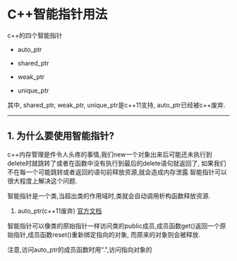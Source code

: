 
C++智能指针用法
====

c++的四个智能指针

* auto_ptr 

* shared_ptr 

* weak_ptr 

* unique_ptr

其中, shared_ptr, weak_ptr, unique_ptr是c++11支持, auto_ptr已经被c++废弃.

----------

## 1. 为什么要使用智能指针?

c++内存管理是件令人头疼的事情,我们new一个对象出来后可能还未执行到delete时就跳转了或者在函数中没有执行到最后的delete语句就返回了,
如果我们不在每一个可能跳转或者返回的语句前释放资源,就会造成内存泄露.智能指针可以很大程度上解决这个问题.

智能指针是一个类,当超出类的作用域时,类就会自动调用析构函数释放资源.

1.  auto_ptr(c++11废弃) [官方文档](http://www.cplusplus.com/reference/memory/auto_ptr)

智能指针可以像类的原始指针一样访问类的public成员,成员函数get()返回一个原始指针,成员函数reset()重新绑定指向的对象,
而原来的对象则会被释放.

注意,访问auto_ptr的成员函数时用".",访问指向对象的

